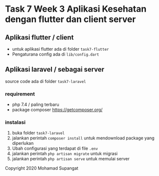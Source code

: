 # Task 7 Week 3 Aplikasi Kesehatan dengan flutter dan client server

## Aplikasi flutter / client

- untuk aplikasi flutter ada di folder `task7-flutter`
- Pengaturana config ada di `lib/config.dart`

## Aplikasi laravel / sebagai server

source code ada di folder `task7-laravel`

### requirement

- php 7.4 / paling terbaru
- package composer https://getcomposer.org/

### instalasi

1. buka folder `task7-laravel `
2. jalankan perintah `composer install` untuk mendownload package yang diperlukan
3. Ubah configurasi yang terdapat di file `.env`
4. jalankan perintah `php artisan migrate` untuk migrasi
5. jalankan perintah `php artisan serve` untuk memulai server

Copyright 2020 Mohamad Supangat
